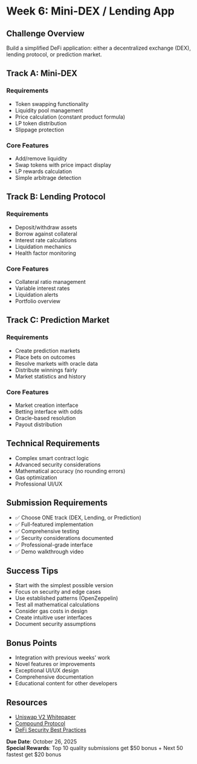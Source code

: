 # Week 6: Mini-DEX / Lending App

## Challenge Overview
Build a simplified DeFi application: either a decentralized exchange (DEX), lending protocol, or prediction market.

## Track A: Mini-DEX

### Requirements
- Token swapping functionality
- Liquidity pool management
- Price calculation (constant product formula)
- LP token distribution
- Slippage protection

### Core Features
- Add/remove liquidity
- Swap tokens with price impact display
- LP rewards calculation
- Simple arbitrage detection

## Track B: Lending Protocol

### Requirements
- Deposit/withdraw assets
- Borrow against collateral
- Interest rate calculations
- Liquidation mechanics
- Health factor monitoring

### Core Features
- Collateral ratio management
- Variable interest rates
- Liquidation alerts
- Portfolio overview

## Track C: Prediction Market

### Requirements
- Create prediction markets
- Place bets on outcomes
- Resolve markets with oracle data
- Distribute winnings fairly
- Market statistics and history

### Core Features
- Market creation interface
- Betting interface with odds
- Oracle-based resolution
- Payout distribution

## Technical Requirements
- Complex smart contract logic
- Advanced security considerations
- Mathematical accuracy (no rounding errors)
- Gas optimization
- Professional UI/UX

## Submission Requirements
- ✅ Choose ONE track (DEX, Lending, or Prediction)
- ✅ Full-featured implementation
- ✅ Comprehensive testing
- ✅ Security considerations documented
- ✅ Professional-grade interface
- ✅ Demo walkthrough video

## Success Tips
- Start with the simplest possible version
- Focus on security and edge cases
- Use established patterns (OpenZeppelin)
- Test all mathematical calculations
- Consider gas costs in design
- Create intuitive user interfaces
- Document security assumptions

## Bonus Points
- Integration with previous weeks' work
- Novel features or improvements
- Exceptional UI/UX design
- Comprehensive documentation
- Educational content for other developers

## Resources
- [Uniswap V2 Whitepaper](https://uniswap.org/whitepaper.pdf)
- [Compound Protocol](https://compound.finance/docs)
- [DeFi Security Best Practices](https://consensys.github.io/smart-contract-best-practices/)

**Due Date**: October 26, 2025  
**Special Rewards**: Top 10 quality submissions get $50 bonus + Next 50 fastest get $20 bonus